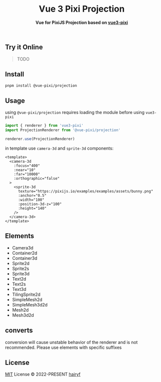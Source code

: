<h1 align="center">Vue 3 Pixi Projection</h1>

<p align="center">
  <strong>Vue for PixiJS Projection based on <a href="https://github.com/hairyf/vue3-pixi">vue3-pixi</a> </strong>
</p>

<br />

## Try it Online

> TODO

## Install

```sh
pnpm install @vue-pixi/projection
```

## Usage

using `@vue-pixi/projection` requires loading the module before using `vue3-pixi`

```ts
import { renderer } from 'vue3-pixi'
import ProjectionRenderer from '@vue-pixi/projection'

renderer.use(ProjectionRenderer)
```

in template use `camera-3d` and `sprite-3d` components:

```vue
<template>
  <camera-3d
    :focus="400"
    :near="10"
    :far="10000"
    :orthographic="false"
  >
    <sprite-3d
      texture="https://pixijs.io/examples/examples/assets/bunny.png"
      :anchor="0.5"
      :width="100"
      :position-3d-z="100"
      :height="140"
    />
  </camera-3d>
</template>
```

## Elements

- Camera3d
- Container2d
- Container3d
- Sprite2d
- Sprite2s
- Sprite3d
- Text2d
- Text2s
- Text3d
- TilingSprite2d
- SimpleMesh2d
- SimpleMesh3d2d
- Mesh2d
- Mesh3d2d

## converts

conversion will cause unstable behavior of the renderer and is not recommended. Please use elements with specific suffixes

## License

[MIT](LICENSE) License © 2022-PRESENT [hairyf](https://github.com/hairyf)
